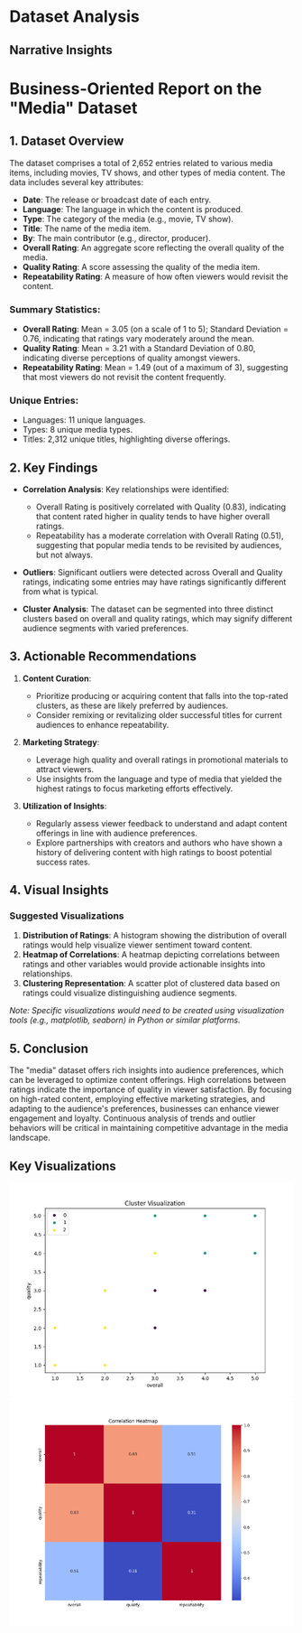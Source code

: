 # Dataset Analysis

## Narrative Insights
# Business-Oriented Report on the "Media" Dataset

## 1. Dataset Overview
The dataset comprises a total of 2,652 entries related to various media items, including movies, TV shows, and other types of media content. The data includes several key attributes:

- **Date**: The release or broadcast date of each entry.
- **Language**: The language in which the content is produced.
- **Type**: The category of the media (e.g., movie, TV show).
- **Title**: The name of the media item.
- **By**: The main contributor (e.g., director, producer).
- **Overall Rating**: An aggregate score reflecting the overall quality of the media.
- **Quality Rating**: A score assessing the quality of the media item.
- **Repeatability Rating**: A measure of how often viewers would revisit the content.

### Summary Statistics:
- **Overall Rating**: Mean = 3.05 (on a scale of 1 to 5); Standard Deviation = 0.76, indicating that ratings vary moderately around the mean.
- **Quality Rating**: Mean = 3.21 with a Standard Deviation of 0.80, indicating diverse perceptions of quality amongst viewers.
- **Repeatability Rating**: Mean = 1.49 (out of a maximum of 3), suggesting that most viewers do not revisit the content frequently.

### Unique Entries:
- Languages: 11 unique languages.
- Types: 8 unique media types.
- Titles: 2,312 unique titles, highlighting diverse offerings.

## 2. Key Findings
- **Correlation Analysis**: Key relationships were identified:
  - Overall Rating is positively correlated with Quality (0.83), indicating that content rated higher in quality tends to have higher overall ratings.
  - Repeatability has a moderate correlation with Overall Rating (0.51), suggesting that popular media tends to be revisited by audiences, but not always.
- **Outliers**: Significant outliers were detected across Overall and Quality ratings, indicating some entries may have ratings significantly different from what is typical.
  
- **Cluster Analysis**: The dataset can be segmented into three distinct clusters based on overall and quality ratings, which may signify different audience segments with varied preferences.

## 3. Actionable Recommendations
1. **Content Curation**: 
   - Prioritize producing or acquiring content that falls into the top-rated clusters, as these are likely preferred by audiences. 
   - Consider remixing or revitalizing older successful titles for current audiences to enhance repeatability.
  
2. **Marketing Strategy**:
   - Leverage high quality and overall ratings in promotional materials to attract viewers.
   - Use insights from the language and type of media that yielded the highest ratings to focus marketing efforts effectively.
  
3. **Utilization of Insights**:
   - Regularly assess viewer feedback to understand and adapt content offerings in line with audience preferences.
   - Explore partnerships with creators and authors who have shown a history of delivering content with high ratings to boost potential success rates.

## 4. Visual Insights
### Suggested Visualizations 
1. **Distribution of Ratings**: A histogram showing the distribution of overall ratings would help visualize viewer sentiment toward content.
2. **Heatmap of Correlations**: A heatmap depicting correlations between ratings and other variables would provide actionable insights into relationships.
3. **Clustering Representation**: A scatter plot of clustered data based on ratings could visualize distinguishing audience segments.

*Note: Specific visualizations would need to be created using visualization tools (e.g., matplotlib, seaborn) in Python or similar platforms.*

## 5. Conclusion
The "media" dataset offers rich insights into audience preferences, which can be leveraged to optimize content offerings. High correlations between ratings indicate the importance of quality in viewer satisfaction. By focusing on high-rated content, employing effective marketing strategies, and adapting to the audience's preferences, businesses can enhance viewer engagement and loyalty. Continuous analysis of trends and outlier behaviors will be critical in maintaining competitive advantage in the media landscape.

## Key Visualizations
![cluster_visualization.png](cluster_visualization.png)
![correlation_heatmap.png](correlation_heatmap.png)
